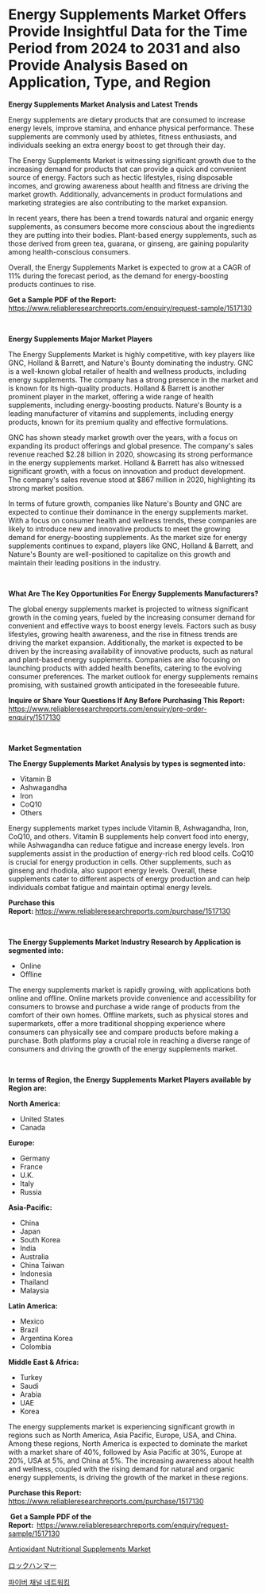 <p><h1>Energy Supplements Market Offers Provide Insightful Data for the Time Period from 2024 to 2031 and also Provide Analysis Based on Application, Type, and Region</h1></p><p><strong>Energy Supplements Market Analysis and Latest Trends</strong></p>
<p><p>Energy supplements are dietary products that are consumed to increase energy levels, improve stamina, and enhance physical performance. These supplements are commonly used by athletes, fitness enthusiasts, and individuals seeking an extra energy boost to get through their day.</p><p>The Energy Supplements Market is witnessing significant growth due to the increasing demand for products that can provide a quick and convenient source of energy. Factors such as hectic lifestyles, rising disposable incomes, and growing awareness about health and fitness are driving the market growth. Additionally, advancements in product formulations and marketing strategies are also contributing to the market expansion.</p><p>In recent years, there has been a trend towards natural and organic energy supplements, as consumers become more conscious about the ingredients they are putting into their bodies. Plant-based energy supplements, such as those derived from green tea, guarana, or ginseng, are gaining popularity among health-conscious consumers.</p><p>Overall, the Energy Supplements Market is expected to grow at a CAGR of 11% during the forecast period, as the demand for energy-boosting products continues to rise.</p></p>
<p><strong>Get a Sample PDF of the Report:&nbsp;</strong> <a href="https://www.reliableresearchreports.com/enquiry/request-sample/1517130">https://www.reliableresearchreports.com/enquiry/request-sample/1517130</a></p>
<p>&nbsp;</p>
<p><strong>Energy Supplements Major Market Players</strong></p>
<p><p>The Energy Supplements Market is highly competitive, with key players like GNC, Holland & Barrett, and Nature's Bounty dominating the industry. GNC is a well-known global retailer of health and wellness products, including energy supplements. The company has a strong presence in the market and is known for its high-quality products. Holland & Barrett is another prominent player in the market, offering a wide range of health supplements, including energy-boosting products. Nature's Bounty is a leading manufacturer of vitamins and supplements, including energy products, known for its premium quality and effective formulations.</p><p>GNC has shown steady market growth over the years, with a focus on expanding its product offerings and global presence. The company's sales revenue reached $2.28 billion in 2020, showcasing its strong performance in the energy supplements market. Holland & Barrett has also witnessed significant growth, with a focus on innovation and product development. The company's sales revenue stood at $867 million in 2020, highlighting its strong market position.</p><p>In terms of future growth, companies like Nature's Bounty and GNC are expected to continue their dominance in the energy supplements market. With a focus on consumer health and wellness trends, these companies are likely to introduce new and innovative products to meet the growing demand for energy-boosting supplements. As the market size for energy supplements continues to expand, players like GNC, Holland & Barrett, and Nature's Bounty are well-positioned to capitalize on this growth and maintain their leading positions in the industry.</p></p>
<p>&nbsp;</p>
<p><strong>What Are The Key Opportunities For Energy Supplements Manufacturers?</strong></p>
<p><p>The global energy supplements market is projected to witness significant growth in the coming years, fueled by the increasing consumer demand for convenient and effective ways to boost energy levels. Factors such as busy lifestyles, growing health awareness, and the rise in fitness trends are driving the market expansion. Additionally, the market is expected to be driven by the increasing availability of innovative products, such as natural and plant-based energy supplements. Companies are also focusing on launching products with added health benefits, catering to the evolving consumer preferences. The market outlook for energy supplements remains promising, with sustained growth anticipated in the foreseeable future.</p></p>
<p><strong>Inquire or Share Your Questions If Any Before Purchasing This Report:</strong> <a href="https://www.reliableresearchreports.com/enquiry/pre-order-enquiry/1517130">https://www.reliableresearchreports.com/enquiry/pre-order-enquiry/1517130</a></p>
<p>&nbsp;</p>
<p><strong>Market Segmentation</strong></p>
<p><strong>The Energy Supplements Market Analysis by types is segmented into:</strong></p>
<p><ul><li>Vitamin B</li><li>Ashwagandha</li><li>Iron</li><li>CoQ10</li><li>Others</li></ul></p>
<p><p>Energy supplements market types include Vitamin B, Ashwagandha, Iron, CoQ10, and others. Vitamin B supplements help convert food into energy, while Ashwagandha can reduce fatigue and increase energy levels. Iron supplements assist in the production of energy-rich red blood cells. CoQ10 is crucial for energy production in cells. Other supplements, such as ginseng and rhodiola, also support energy levels. Overall, these supplements cater to different aspects of energy production and can help individuals combat fatigue and maintain optimal energy levels.</p></p>
<p><strong>Purchase this Report:&nbsp;</strong><a href="https://www.reliableresearchreports.com/purchase/1517130">https://www.reliableresearchreports.com/purchase/1517130</a></p>
<p>&nbsp;</p>
<p><strong>The Energy Supplements Market Industry Research by Application is segmented into:</strong></p>
<p><ul><li>Online</li><li>Offline</li></ul></p>
<p><p>The energy supplements market is rapidly growing, with applications both online and offline. Online markets provide convenience and accessibility for consumers to browse and purchase a wide range of products from the comfort of their own homes. Offline markets, such as physical stores and supermarkets, offer a more traditional shopping experience where consumers can physically see and compare products before making a purchase. Both platforms play a crucial role in reaching a diverse range of consumers and driving the growth of the energy supplements market.</p></p>
<p>&nbsp;</p>
<p><strong>In terms of Region, the Energy Supplements Market Players available by Region are:</strong></p>
<p>
    <p> <strong> North America: </strong>
        <ul>
            <li>United States</li>
            <li>Canada</li>
        </ul>
        </p> 
    <p> <strong> Europe: </strong>
        <ul>
            <li>Germany</li>
            <li>France</li>
            <li>U.K.</li>
            <li>Italy</li>
            <li>Russia</li>
        </ul>
        </p> 
    <p> <strong> Asia-Pacific: </strong>
        <ul>
            <li>China</li>
            <li>Japan</li>
            <li>South Korea</li>
            <li>India</li>
            <li>Australia</li>
            <li>China Taiwan</li>
            <li>Indonesia</li>
            <li>Thailand</li>
            <li>Malaysia</li>
        </ul>
        </p> 
    <p> <strong> Latin America: </strong>
        <ul>
            <li>Mexico</li>
            <li>Brazil</li>
            <li>Argentina Korea</li>
            <li>Colombia</li>
        </ul>
        </p> 
    <p> <strong> Middle East & Africa: </strong>
        <ul>
            <li>Turkey</li>
            <li>Saudi</li>
            <li>Arabia</li>
            <li>UAE</li>
            <li>Korea</li>
        </ul>
    </p>
    </p>
<p><p>The energy supplements market is experiencing significant growth in regions such as North America, Asia Pacific, Europe, USA, and China. Among these regions, North America is expected to dominate the market with a market share of 40%, followed by Asia Pacific at 30%, Europe at 20%, USA at 5%, and China at 5%. The increasing awareness about health and wellness, coupled with the rising demand for natural and organic energy supplements, is driving the growth of the market in these regions.</p></p>
<p><strong>Purchase this Report: </strong><a href="https://www.reliableresearchreports.com/purchase/1517130">https://www.reliableresearchreports.com/purchase/1517130</a></p>
<p>&nbsp;<strong>Get a Sample PDF of the Report:&nbsp;&nbsp;</strong><a href="https://www.reliableresearchreports.com/enquiry/request-sample/1517130">https://www.reliableresearchreports.com/enquiry/request-sample/1517130</a></p>
<p><strong></strong></p>
<p><p><a href="https://github.com/Airanohannonzb68e5pb53oc1/Market-Research-Report-List-1/blob/main/antioxidant-nutritional-supplements-market.md">Antioxidant Nutritional Supplements Market</a></p><p><a href="https://github.com/AriMuller2009/Market-Research-Report-List-1/blob/main/32909955482.md">ロックハンマー</a></p><p><a href="https://github.com/JeromeRtyau89966/Market-Research-Report-List-1/blob/main/71237065110.md">파이버 채널 네트워킹</a></p></p>